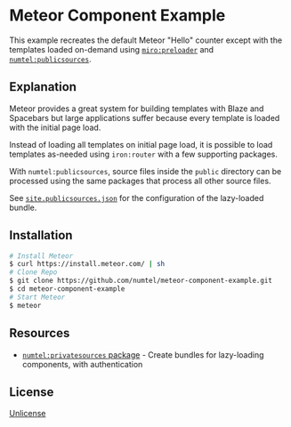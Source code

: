 # Meteor Component Example

This example recreates the default Meteor "Hello" counter except with the templates loaded on-demand using [`miro:preloader`](https://github.com/MiroHibler/meteor-preloader) and [`numtel:publicsources`](https://github.com/numtel/meteor-publicsources).

## Explanation

Meteor provides a great system for building templates with Blaze and Spacebars but large applications suffer because every template is loaded with the initial page load.

Instead of loading all templates on initial page load, it is possible to load templates as-needed using `iron:router` with a few supporting packages.

With `numtel:publicsources`, source files inside the `public` directory can be processed using the same packages that process all other source files.

See [`site.publicsources.json`](site.publicsources.json) for the configuration of the lazy-loaded bundle.

## Installation

```bash
# Install Meteor
$ curl https://install.meteor.com/ | sh
# Clone Repo
$ git clone https://github.com/numtel/meteor-component-example.git
$ cd meteor-component-example
# Start Meteor
$ meteor
```

## Resources

* [`numtel:privatesources` package](https://github.com/numtel/meteor-privatesources) - Create bundles for lazy-loading components, with authentication

## License

[Unlicense](http://unlicense.org/)
